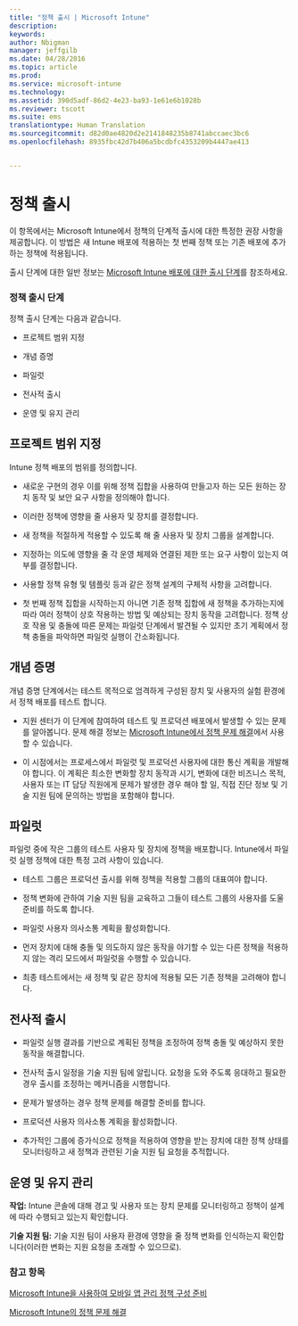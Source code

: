 ```yaml
---
title: "정책 출시 | Microsoft Intune"
description: 
keywords: 
author: Nbigman
manager: jeffgilb
ms.date: 04/28/2016
ms.topic: article
ms.prod: 
ms.service: microsoft-intune
ms.technology: 
ms.assetid: 390d5adf-86d2-4e23-ba93-1e61e6b1028b
ms.reviewer: tscott
ms.suite: ems
translationtype: Human Translation
ms.sourcegitcommit: d82d0ae4820d2e2141848235b8741abccaec3bc6
ms.openlocfilehash: 8935fbc42d7b406a5bcdbfc4353209b4447ae413


---
```


# 정책 출시
이 항목에서는 Microsoft Intune에서 정책의 단계적 출시에 대한 특정한 권장 사항을 제공합니다. 이 방법은 새 Intune 배포에 적용하는 첫 번째 정책 또는 기존 배포에 추가하는 정책에 적용됩니다.

출시 단계에 대한 일반 정보는 [Microsoft Intune 배포에 대한 출시 단계](rollout-phases-for-microsoft-intune-deployment.md)를 참조하세요.

### 정책 출시 단계
정책 출시 단계는 다음과 같습니다.

-   프로젝트 범위 지정

-   개념 증명

-   파일럿

-   전사적 출시

-   운영 및 유지 관리

## 프로젝트 범위 지정
Intune 정책 배포의 범위를 정의합니다.

-   새로운 구현의 경우 이를 위해 정책 집합을 사용하여 만들고자 하는 모든 원하는 장치 동작 및 보안 요구 사항을 정의해야 합니다.

-   이러한 정책에 영향을 줄 사용자 및 장치를 결정합니다.

-   새 정책을 적절하게 적용할 수 있도록 해 줄 사용자 및 장치 그룹을 설계합니다.

-   지정하는 의도에 영향을 줄 각 운영 체제와 연결된 제한 또는 요구 사항이 있는지 여부를 결정합니다.

-   사용할 정책 유형 및 템플릿 등과 같은 정책 설계의 구체적 사항을 고려합니다.

-   첫 번째 정책 집합을 시작하는지 아니면 기존 정책 집합에 새 정책을 추가하는지에 따라 여러 정책이 상호 작용하는 방법 및 예상되는 장치 동작을 고려합니다. 정책 상호 작용 및 충돌에 따른 문제는 파일럿 단계에서 발견될 수 있지만 초기 계획에서 정책 충돌을 파악하면 파일럿 실행이 간소화됩니다.

## 개념 증명
개념 증명 단계에서는 테스트 목적으로 엄격하게 구성된 장치 및 사용자의 실험 환경에서 정책 배포를 테스트 합니다.

-   지원 센터가 이 단계에 참여하여 테스트 및 프로덕션 배포에서 발생할 수 있는 문제를 알아봅니다. 문제 해결 정보는 [Microsoft Intune에서 정책 문제 해결](/intune/troubleshoot/troubleshoot-policies-in-microsoft-intune)에서 사용할 수 있습니다.

-   이 시점에서는 프로세스에서 파일럿 및 프로덕션 사용자에 대한 통신 계획을 개발해야 합니다. 이 계획은 최소한 변화할 장치 동작과 시기, 변화에 대한 비즈니스 목적, 사용자 또는 IT 담당 직원에게 문제가 발생한 경우 해야 할 일, 직접 진단 정보 및 기술 지원 팀에 문의하는 방법을 포함해야 합니다.

## 파일럿
파일럿 중에 작은 그룹의 테스트 사용자 및 장치에 정책을 배포합니다. Intune에서 파일럿 실행 정책에 대한 특정 고려 사항이 있습니다.

-   테스트 그룹은 프로덕션 출시를 위해 정책을 적용할 그룹의 대표여야 합니다.

-   정책 변화에 관하여 기술 지원 팀을 교육하고 그들이 테스트 그룹의 사용자를 도울 준비를 하도록 합니다.

-   파일럿 사용자 의사소통 계획을 활성화합니다.

-   먼저 장치에 대해 충돌 및 의도하지 않은 동작을 야기할 수 있는 다른 정책을 적용하지 않는 격리 모드에서 파일럿을 수행할 수 있습니다.

-   최종 테스트에서는 새 정책 및 같은 장치에 적용될 모든 기존 정책을 고려해야 합니다.

## 전사적 출시

-   파일럿 실행 결과를 기반으로 계획된 정책을 조정하여 정책 충돌 및 예상하지 못한 동작을 해결합니다.

-   전사적 출시 일정을 기술 지원 팀에 알립니다. 요청을 도와 주도록 응대하고 필요한 경우 출시를 조정하는 메커니즘을 시행합니다.

-   문제가 발생하는 경우 정책 문제를 해결할 준비를 합니다.

-   프로덕션 사용자 의사소통 계획을 활성화합니다.

-   추가적인 그룹에 증가식으로 정책을 적용하여 영향을 받는 장치에 대한 정책 상태를 모니터링하고 새 정책과 관련된 기술 지원 팀 요청을 추적합니다.

## 운영 및 유지 관리
**작업:** Intune 콘솔에 대해 경고 및 사용자 또는 장치 문제를 모니터링하고 정책이 설계에 따라 수행되고 있는지 확인합니다.

**기술 지원 팀:** 기술 지원 팀이 사용자 환경에 영향을 줄 정책 변화를 인식하는지 확인합니다(이러한 변화는 지원 요청을 초래할 수 있으므로).


### 참고 항목
[Microsoft Intune을 사용하여 모바일 앱 관리 정책 구성 준비](/intune/deploy-use/get-ready-to-configure-mobile-app-management-policies-with-microsoft-intune)

[Microsoft Intune의 정책 문제 해결](/intune/troubleshoot/troubleshoot-policies-in-microsoft-intune)



<!--HONumber=Jun16_HO4-->


